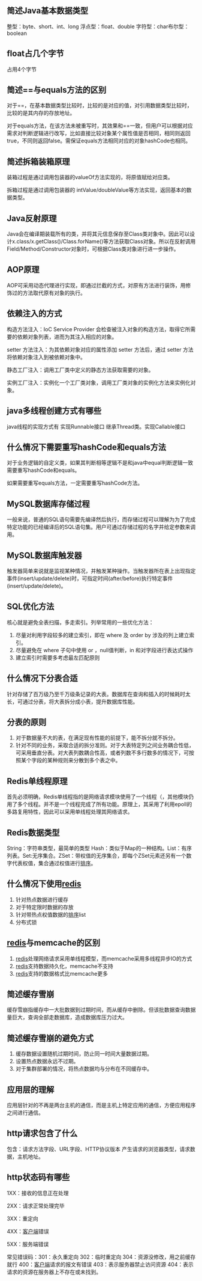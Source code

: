 ## 简述Java基本数据类型  

 整型：byte、short、int、long 浮点型：float、double 字符型：char布尔型：boolean 

##  float占几个字节 

 占用4个字节 

##  简述==与equals方法的区别 

 对于==，在基本数据类型比较时，比较的是对应的值，对引用数据类型比较时，比较的是其内存的存放地址。 

 对于equals方法，在该方法未被重写时，其效果和==一致，但用户可以根据对应需求对判断逻辑进行改写，比如直接比较对象某个属性值是否相同，相同则返回true，不同则返回false。需保证equals方法相同对应的对象hashCode也相同。 

##  简述拆箱装箱原理 

 装箱过程是通过调用包装器的valueOf方法实现的，将原值赋给对应类。 

 拆箱过程是通过调用包装器的 intValue/doubleValue等方法实现，返回基本的数据类型。 

##  Java反射原理 

 Java会在编译期装载所有的类，并将其元信息保存至Class类对象中。因此可以设计x.class/x.getClass()/Class.forName()等方法获取Class对象。所以在反射调用Field/Method/Constructor对象时，可根据Class类对象进行进一步操作。 

##  AOP原理 

 AOP可采用动态代理进行实现，即通过拦截的方式，对原有方法进行装饰，用修饰过的方法取代原有对象的执行。 

##  依赖注入的方式 

 构造方法注入：IoC Service Provider 会检查被注入对象的构造方法，取得它所需要的依赖对象列表，进而为其注入相应的对象。 

 setter 方法注入：为其依赖对象对应的属性添加 setter 方法后，通过 setter 方法将依赖对象注入到被依赖对象中。 

 静态工厂注入：调用工厂类中定义的静态方法获取需要的对象。 

 实例工厂注入：实例化一个工厂类对象，调用工厂类对象的实例化方法来实例化对象。 

##  java多线程创建方式有哪些 

 java线程的实现方式有 实现Runnable接口 继承Thread类。实现Callable接口 

##  什么情况下需要重写hashCode和equals方法 

 对于业务逻辑的自定义类，如果其判断相等逻辑不是和java中equal判断逻辑一致需要重写hashCode和equals。 

 如果需要重写equals方法，一定需要重写hashCode方法。 

##  MySQL数据库存储过程 

 一般来说，普通的SQL语句需要先编译然后执行，而存储过程可以理解为为了完成特定功能的已经编译后的SQL语句集。用户可通过存储过程的名字并给定参数来调用。 

##  MySQL数据库触发器 

 触发器简单来说就是监视某种情况，并触发某种操作。当触发器所在表上出现指定事件(insert/update/delete)时，可指定时间(after/before)执行特定事件(insert/update/delete)。 

##  SQL优化方法 

 核心就是避免全表扫描，多走索引。列举常用的一些优化方法： 

1.  尽量对利用字段较多的建立索引，即在 where 及 order by 涉及的列上建立索引。 
2.  尽量避免在 where 子句中使用 or ，null值判断，in 和对字段进行表达式操作 
3.  建立索引时需要多考虑最左匹配原则 

##  什么情况下分表合适 

 针对存储了百万级乃至千万级条记录的大表。数据库在查询和插入的时候耗时太长，可通过分表，将大表拆分成小表，提升数据库性能。 

##  分表的原则 

1.  对于数据量不大的表，在满足现有性能的前提下，能不拆分就不拆分。 
2.  针对不同的业务，采取合适的拆分准则。对于大表特定列之间业务耦合性低，可采用垂直分表。对大表列数耦合性高，或者列数不多行数多的情况下，可按照某个字段的某种规则来分散到多个表之中。 

##  Redis单线程原理 

 首先必须明确，Redis单线程指的是网络请求模块使用了一个线程（，其他模块仍用了多个线程。并不是一个线程完成了所有功能。原理上，其采用了利用epoll的多路复用特性，因此可以采用单线程处理其网络请求。 

##  Redis数据类型 

 String：字符串类型，最简单的类型 Hash：类似于Map的一种结构。List：有序列表。Set:无序集合。ZSet：带权值的无序集合，即每个ZSet元素还另有一个数字代表权值，集合通过权值进行[排序]()。 

##  什么情况下使用[redis]() 

1.  针对热点数据进行缓存 
2.  对于特定限时数据的存放 
3.  针对带热点权值数据的[排序]()list 
4.  分布式锁 

##  [redis]()与memcache的区别 

1.  [redis]()处理网络请求采用单线程模型，而memcache采用多线程异步IO的方式 
2.  [redis]()支持数据持久化，memcache不支持 
3.  [redis]()支持的数据格式比memcache更多 

##  简述缓存雪崩 

 缓存雪崩指缓存中一大批数据到过期时间，而从缓存中删除。但该批数据查询数据量巨大，查询全部走数据库，造成数据库压力过大。 

##  简述缓存雪崩的避免方式 

1.  缓存数据设置随机过期时间，防止同一时间大量数据过期。 
2.  设置热点数据永远不过期。 
3.  对于集群部署的情况，将热点数据均与分布在不同缓存中。 

##  应用层的理解 

 应用层针对的不再是两台主机的通信，而是主机上特定应用的通信，方便应用程序之间进行通信。 

##  http请求包含了什么 

 包含：请求方法字段、URL字段、HTTP协议版本 产生请求的浏览器类型，请求数据，主机地址。 

##  http状态码有哪些 

 1XX：接收的信息正在处理 

 2XX：请求正常处理完毕 

 3XX：重定向 

 4XX：[客户端]()错误 

 5XX：服务端错误 

  常见错误码：301：永久重定向 302：临时重定向 304：资源没修改，用之前缓存就行 400：[客户端]()请求的报文有错误 403：表示服务器禁止访问资源 404：表示请求的资源在服务器上不存在或未找到。